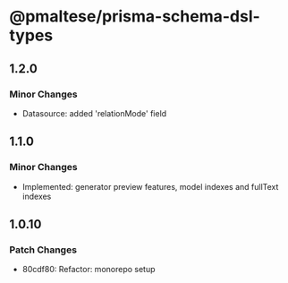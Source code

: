 # @pmaltese/prisma-schema-dsl-types

## 1.2.0

### Minor Changes

- Datasource: added 'relationMode' field

## 1.1.0

### Minor Changes

- Implemented: generator preview features, model indexes and fullText indexes

## 1.0.10

### Patch Changes

- 80cdf80: Refactor: monorepo setup
